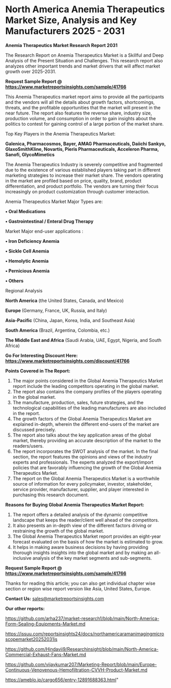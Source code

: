 # North America Anemia Therapeutics Market Size, Analysis and Key Manufacturers 2025 - 2031

<strong>Anemia Therapeutics Market Research Report 2031</strong>

The Research Report on Anemia Therapeutics Market is a Skillful and Deep Analysis of the Present Situation and Challenges. This research report also analyzes other important trends and market drivers that will affect market growth over 2025-2031.

<strong>Request Sample Report @ <a href=https://www.marketreportsinsights.com/sample/41766>https://www.marketreportsinsights.com/sample/41766</a></strong>

This Anemia Therapeutics market report aims to provide all the participants and the vendors will all the details about growth factors, shortcomings, threats, and the profitable opportunities that the market will present in the near future. The report also features the revenue share, industry size, production volume, and consumption in order to gain insights about the politics to contest for gaining control of a large portion of the market share.

Top Key Players in the Anemia Therapeutics Market:

<strong>Galenica, Pharmacosmos, Bayer, AMAG Pharmaceuticals, Daiichi Sankyo, GlaxoSmithKline, Novartis, Pieris Pharmaceuticals, Acceleron Pharma, Sanofi, GlycoMimetics</strong>

The Anemia Therapeutics Industry is severely competitive and fragmented due to the existence of various established players taking part in different marketing strategies to increase their market share. The vendors operating in the market are profiled based on price, quality, brand, product differentiation, and product portfolio. The vendors are turning their focus increasingly on product customization through customer interaction.

Anemia Therapeutics Market Major Types are:

<strong>•  Oral Medications

•  Gastrointestinal / Enteral Drug Therapy</strong>

Market Major end-user applications :

<strong>•  Iron Deficiency Anemia

•  Sickle Cell Anemia

•  Hemolytic Anemia

•  Pernicious Anemia

•  Others</strong>

Regional Analysis

</u><strong><b>North America</b></strong> (the United States, Canada, and Mexico)

<strong><b>Europe </b></strong>(Germany, France, UK, Russia, and Italy)

<strong><b>Asia-Pacific</b></strong> (China, Japan, Korea, India, and Southeast Asia)

<strong><b>South America</b></strong> (Brazil, Argentina, Colombia, etc.)

<strong><b>The Middle East and Africa</b></strong> (Saudi Arabia, UAE, Egypt, Nigeria, and South Africa)

<strong>Go For Interesting Discount Here: <a href=https://www.marketreportsinsights.com/discount/41766>https://www.marketreportsinsights.com/discount/41766</a></strong>

<strong>Points Covered in The Report:</strong>
<ol>
  <li>The major points considered in the Global Anemia Therapeutics Market report include the leading competitors operating in the global market.</li>
  <li>The report also contains the company profiles of the players operating in the global market.</li>
  <li>The manufacture, production, sales, future strategies, and the technological capabilities of the leading manufacturers are also included in the report.</li>
  <li>The growth factors of the Global Anemia Therapeutics Market are explained in-depth, wherein the different end-users of the market are discussed precisely.</li>
  <li>The report also talks about the key application areas of the global market, thereby providing an accurate description of the market to the readers/users.</li>
  <li>The report incorporates the SWOT analysis of the market. In the final section, the report features the opinions and views of the industry experts and professionals. The experts analyzed the export/import policies that are favorably influencing the growth of the Global Anemia Therapeutics Market.</li>
  <li>The report on the Global Anemia Therapeutics Market is a worthwhile source of information for every policymaker, investor, stakeholder, service provider, manufacturer, supplier, and player interested in purchasing this research document.</li>
</ol>
<strong>Reasons for Buying Global Anemia Therapeutics Market Report:</strong>

<ol>
  <li>The report offers a detailed analysis of the dynamic competitive landscape that keeps the reader/client well ahead of the competitors.</li>
  <li>It also presents an in-depth view of the different factors driving or restraining the growth of the global market.</li>
  <li>The Global Anemia Therapeutics Market report provides an eight-year forecast evaluated on the basis of how the market is estimated to grow.</li>
  <li>It helps in making aware business decisions by having providing thorough insights insights into the global market and by making an all-inclusive analysis of the key market segments and sub-segments.</li>
</ol>
<strong>Request Sample Report @ <a href=https://www.marketreportsinsights.com/sample/41766>https://www.marketreportsinsights.com/sample/41766</a></strong>


Thanks for reading this article; you can also get individual chapter wise section or region wise report version like Asia, United States, Europe.

<strong>Contact Us:</strong>
sales@marketreportsinsights.com

<strong>Our other reports:</strong>

<a href=https://github.com/arha237/market-research1/blob/main/North-America-Form-Sealing-Equipments-Market.md>https://github.com/arha237/market-research1/blob/main/North-America-Form-Sealing-Equipments-Market.md</a>

<a href=https://issuu.com/reportsinsights24/docs/northamericaramanimagingmicroscopemarket20252031is>https://issuu.com/reportsinsights24/docs/northamericaramanimagingmicroscopemarket20252031is</a>

<a href=https://github.com/Hindavii9/Researchinsight/blob/main/North-America-Commercial-Exhaust-Fans-Market.md>https://github.com/Hindavii9/Researchinsight/blob/main/North-America-Commercial-Exhaust-Fans-Market.md</a>

<a href=https://github.com/vijaykumar207/Marketing-Report/blob/main/Europe-Continuous-Venovenous-Hemofiltration-CVVH-Product-Market.md>https://github.com/vijaykumar207/Marketing-Report/blob/main/Europe-Continuous-Venovenous-Hemofiltration-CVVH-Product-Market.md</a>

<a href=https://ameblo.jp/cargo656/entry-12891688363.html>https://ameblo.jp/cargo656/entry-12891688363.html</a>"
